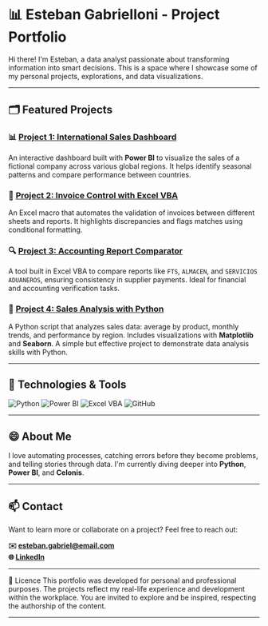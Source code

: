 # 📊 Esteban Gabrielloni - Project Portfolio

Hi there! I'm Esteban, a data analyst passionate about transforming information into smart decisions. This is a space where I showcase some of my personal projects, explorations, and data visualizations.

---

## 🗂️ Featured Projects

### 📊 [Project 1: International Sales Dashboard](proyecto1.html)
An interactive dashboard built with **Power BI** to visualize the sales of a fictional company across various global regions. It helps identify seasonal patterns and compare performance between countries.

### 🧾 [Project 2: Invoice Control with Excel VBA](proyecto2.html)
An Excel macro that automates the validation of invoices between different sheets and reports. It highlights discrepancies and flags matches using conditional formatting.

### 🔍 [Project 3: Accounting Report Comparator](proyecto3.html)
A tool built in Excel VBA to compare reports like `FTS`, `ALMACEN`, and `SERVICIOS ADUANEROS`, ensuring consistency in supplier payments. Ideal for financial and accounting verification tasks.

### 🐍 [Project 4: Sales Analysis with Python](proyecto4.html)
A Python script that analyzes sales data: average by product, monthly trends, and performance by region. Includes visualizations with **Matplotlib** and **Seaborn**. A simple but effective project to demonstrate data analysis skills with Python.

---

## 🧰 Technologies & Tools

![Python](https://img.shields.io/badge/Python-3776AB?style=for-the-badge&logo=python&logoColor=white)
![Power BI](https://img.shields.io/badge/Power_BI-F2C811?style=for-the-badge&logo=powerbi&logoColor=black)
![Excel VBA](https://img.shields.io/badge/Excel-VBA-217346?style=for-the-badge&logo=microsoft-excel&logoColor=white)
![GitHub](https://img.shields.io/badge/GitHub-181717?style=for-the-badge&logo=github&logoColor=white)

---

## 😄 About Me

I love automating processes, catching errors before they become problems, and telling stories through data. I'm currently diving deeper into **Python**, **Power BI**, and **Celonis**.

---

## 📫 Contact

Want to learn more or collaborate on a project? Feel free to reach out:

**✉️ esteban.gabriel@email.com**  
**🌐 [LinkedIn](https://www.linkedin.com/in/estebangabriel)**

---

📝 Licence
This portfolio was developed for personal and professional purposes. The projects reflect my real-life experience and development within the workplace. You are invited to explore and be inspired, respecting the authorship of the content.

---
